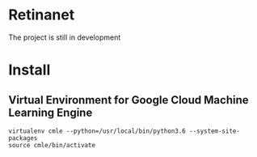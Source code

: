 # Retinanet

The project is still in development


# Install

## Virtual Environment for Google Cloud Machine Learning Engine

```
virtualenv cmle --python=/usr/local/bin/python3.6 --system-site-packages
source cmle/bin/activate
```